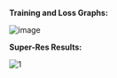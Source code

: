 **Training and Loss Graphs:**

![image](https://github.com/mihikadhariwal/Image-Super-resolution-using-Efficient-Subpixel-CNN/assets/107950680/00e0a403-7c10-4857-b13b-6e5cb2b817b1)

**Super-Res Results:**

![1](https://github.com/mihikadhariwal/Image-Super-resolution-using-Efficient-Subpixel-CNN/assets/107950680/acc50278-e4a4-43be-af47-18b7f793ee1a)


